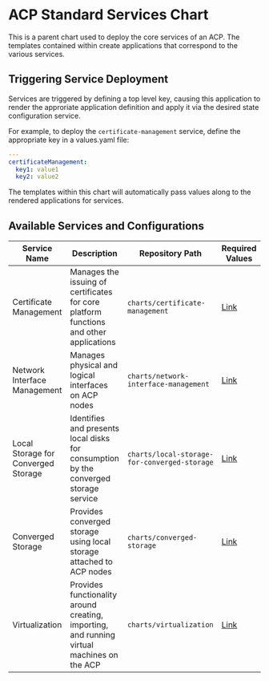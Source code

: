 # ACP Standard Services Chart
This is a parent chart used to deploy the core services of an ACP. The templates contained within create applications that correspond to the various services.

## Triggering Service Deployment
Services are triggered by defining a top level key, causing this application to render the approriate application definition and apply it via the desired state configuration service.

For example, to deploy the `certificate-management` service, define the appropriate key in a values.yaml file:
```yaml
---
certificateManagement:
  key1: value1
  key2: value2
```

The templates within this chart will automatically pass values along to the rendered applications for services.

## Available Services and Configurations
| Service Name | Description | Repository Path | Required Values |
| --- | --- | --- | --- |
| Certificate Management | Manages the issuing of certificates for core platform functions and other applications | `charts/certificate-management` | [Link](../certificate-management/README.md#required-values) |
| Network Interface Management | Manages physical and logical interfaces on ACP nodes | `charts/network-interface-management` | [Link](../network-interface-management/README.md#required-values) |
| Local Storage for Converged Storage | Identifies and presents local disks for consumption by the converged storage service | `charts/local-storage-for-converged-storage` | [Link](../local-storage-for-converged-storage/README.md#required-values) |
| Converged Storage | Provides converged storage using local storage attached to ACP nodes | `charts/converged-storage` | [Link](../converged-storage/README.md#required-values) |
| Virtualization | Provides functionality around creating, importing, and running virtual machines on the ACP | `charts/virtualization` | [Link](../virtualization/README.md#required-values) |
